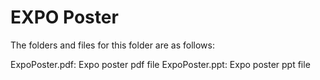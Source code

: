 # EXPO Poster

The folders and files for this folder are as follows:

ExpoPoster.pdf: Expo poster pdf file
ExpoPoster.ppt: Expo poster ppt file
